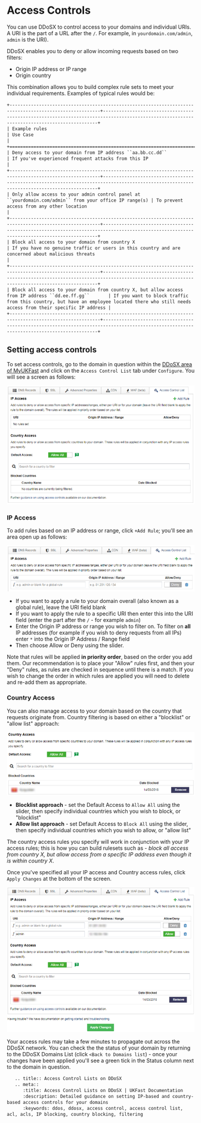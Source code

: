 # Access Controls

You can use DDoSX to control access to your domains and individual URIs. A URI is the part of a URL after the `/`. For example, in `yourdomain.com/admin`, `admin` is the URI).

DDoSX enables you to deny or allow incoming requests based on two filters:

- Origin IP address or IP range
- Origin country

This combination allows you to build complex rule sets to meet your individual requirements. Examples of typical rules would be:

```eval_rst
+--------------------------------------------------------------------------------------------------------+------------------------------------------------------------------------------------------------------------------------------------------+
| Example rules                                                                                          | Use Case                                                                                                                                 |
+========================================================================================================+==========================================================================================================================================+
| Deny access to your domain from IP address ``aa.bb.cc.dd``                                             | If you've experienced frequent attacks from this IP                                                                                      |
+--------------------------------------------------------------------------------------------------------+------------------------------------------------------------------------------------------------------------------------------------------+
| Only allow access to your admin control panel at ``yourdomain.com/admin`` from your office IP range(s) | To prevent access from any other location                                                                                                |
+--------------------------------------------------------------------------------------------------------+------------------------------------------------------------------------------------------------------------------------------------------+
| Block all access to your domain from country X                                                         | If you have no genuine traffic or users in this country and are concerned about malicious threats                                        |
+--------------------------------------------------------------------------------------------------------+------------------------------------------------------------------------------------------------------------------------------------------+
| Block all access to your domain from country X, but allow access from IP address ``dd.ee.ff.gg``       | If you want to block traffic from this country, but have an employee located there who still needs access from their specific IP address |
+--------------------------------------------------------------------------------------------------------+------------------------------------------------------------------------------------------------------------------------------------------+
```

## Setting access controls

To set access controls, go to the domain in question within the [DDoSX area of MyUKFast](https://my.ukfast.co.uk/ddosx/) and click on the `Access Control List` tab under `Configure`.  You will see a screen as follows:

![acl](files/acl.png)

### IP Access

To add rules based on an IP address or range, click `+Add Rule`; you'll see an area open up as follows:

![`add_ip_filter`](files/add_ip_filter.png)

- If you want to apply a rule to your domain overall (also known as a global rule), leave the URI field blank
- If you want to apply the rule to a specific URI then enter this into the URI field (enter the part after the `/` - for example `admin`)
- Enter the Origin IP address or range you wish to filter on.  To filter on **all** IP addresses (for example if you wish to deny requests from all IPs) enter `*` into the Origin IP Address / Range field
- Then choose Allow or Deny using the slider.

Note that rules will be applied **in priority order**, based on the order you add them.  Our recommendation is to place your "Allow" rules first, and then your "Deny" rules, as rules are checked in sequence until there is a match.  If you wish to change the order in which rules are applied you will need to delete and re-add them as appropriate.

### Country Access

You can also manage access to your domain based on the country that requests originate from.  Country filtering is based on either a "blocklist" or "allow list" approach:

![`add_country_filter`](files/add_country_filter.png)

- **Blocklist approach** - set the Default Access to `Allow All` using the slider, then specify individual countries which you wish to block, or "blocklist"
- **Allow list approach** - set Default Access to `Block All` using the slider, then specify individual countries which you wish to allow, or "allow list"

The country access rules you specify will work in conjunction with your IP access rules; this is how you can build rulesets such as - *block all access from country X, but allow access from a specific IP address even though it is within country X*.

Once you've specified all your IP access and Country access rules, click `Apply Changes` at the bottom of the screen.

![acl_rules](files/acl_rules.png)

Your access rules may take a few minutes to propagate out across the DDoSX network.  You can check the the status of your domain by returning to the DDoSX Domains List (click `<Back to Domains list`) - once your changes have been applied you'll see a green tick in the Status column next to the domain in question.

```eval_rst
   .. title:: Access Control Lists on DDoSX
   .. meta::
      :title: Access Control Lists on DDoSX | UKFast Documentation
      :description: Detailed guidance on setting IP-based and country-based access controls for your domains
      :keywords: ddos, ddosx, access control, access control list, acl, acls, IP blocking, country blocking, filtering
```

